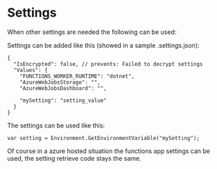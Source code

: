 # Settings

When other settings are needed the following can be used:

Settings can be added like this (showed in a sample .settings.json):

    {
      "IsEncrypted": false, // prevents: Failed to decrypt settings
      "Values": {
        "FUNCTIONS_WORKER_RUNTIME": "dotnet",
        "AzureWebJobsStorage": "",
        "AzureWebJobsDashboard": "",
        
        "mySetting": "setting_value"
      }
    }
    
The settings can be used like this:

    var setting = Environment.GetEnvironmentVariable("mySetting");
    
Of course in a azure hosted situation the functions app settings can be used, the setting retrieve code stays the same.
